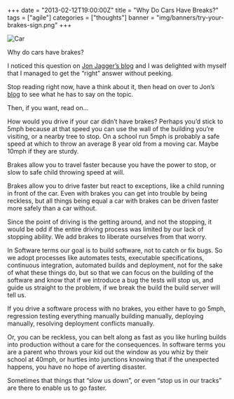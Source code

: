 +++
date = "2013-02-12T19:00:00Z"
title = "Why Do Cars Have Breaks?"
tags = ["agile"]
categories = ["thoughts"]
banner = "img/banners/try-your-brakes-sign.png"
+++

![Car](/img/car.png)

Why do cars have brakes?

I noticed this question on [Jon Jagger’s blog](http://jonjagger.blogspot.ie/2011/07/why-do-cars-have-brakes.html) and I was delighted with myself that I managed to get the “right” answer without peeking.

Stop reading right now, have a think about it, then head on over to Jon’s [blog](http://jonjagger.blogspot.ie/2011/07/why-do-cars-have-brakes.html) to see what he has to say on the topic.

Then, if you want, read on...

How would you drive if your car didn’t have brakes? Perhaps you’d stick to 5mph because at that speed you can use the wall of the building you’re visiting, or a nearby tree to stop. On a school run 5mph is probably a safe speed at which to throw an average 8 year old from a moving car. Maybe 10mph if they are sturdy.

Brakes allow you to travel faster because you have the power to stop, or slow to safe child throwing speed at will.

Brakes allow you to drive faster but react to exceptions, like a child running in front of the car. Even with brakes you can get into trouble by being reckless, but all things being equal a car with brakes can be driven faster more safely than a car without.

Since the point of driving is the getting around, and not the stopping, it would be odd if the entire driving process was limited by our lack of stopping ability. We add brakes to liberate ourselves from that worry.

In Software terms our goal is to build software, not to catch or fix bugs. So we adopt processes like automates tests, executable specifications, continuous integration, automated builds and deployment, not for the sake of what these things do, but so that we can focus on the building of the software and know that if we introduce a bug the tests will stop us, and guide us straight to the problem, if we break the build the build server will tell us.

If you drive a software process with no brakes, you either have to go 5mph, regression testing everything manually building manually, deploying manually, resolving deployment conflicts manually.

Or, you can be reckless, you can belt along as fast as you like hurling builds into production without a care for the consequences. In software terms you are a parent who throws your kid out the window as you whiz by their school at 40mph, or hurtles into junctions knowing that if the unexpected happens, you have no hope of averting disaster.

Sometimes that things that “slow us down”, or even “stop us in our tracks” are there to enable us to go faster.